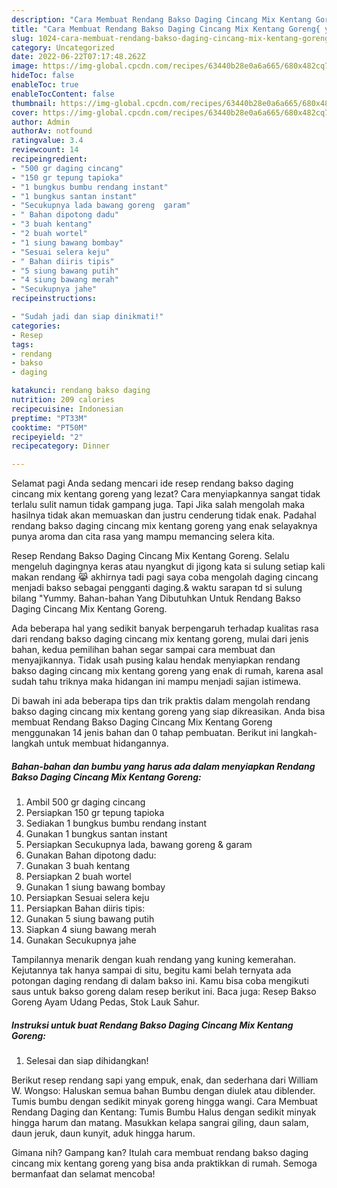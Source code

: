 ```yaml
---
description: "Cara Membuat Rendang Bakso Daging Cincang Mix Kentang Goreng{ yang Bisa Manjain Lidah,  Menu Buat lebaran"
title: "Cara Membuat Rendang Bakso Daging Cincang Mix Kentang Goreng{ yang Bisa Manjain Lidah,  Menu Buat lebaran"
slug: 1024-cara-membuat-rendang-bakso-daging-cincang-mix-kentang-goreng-yang-bisa-manjain-lidah-menu-buat-lebaran
category: Uncategorized
date: 2022-06-22T07:17:48.262Z
image: https://img-global.cpcdn.com/recipes/63440b28e0a6a665/680x482cq70/rendang-bakso-daging-cincang-mix-kentang-goreng-foto-resep-utama.jpg
hideToc: false
enableToc: true
enableTocContent: false
thumbnail: https://img-global.cpcdn.com/recipes/63440b28e0a6a665/680x482cq70/rendang-bakso-daging-cincang-mix-kentang-goreng-foto-resep-utama.jpg
cover: https://img-global.cpcdn.com/recipes/63440b28e0a6a665/680x482cq70/rendang-bakso-daging-cincang-mix-kentang-goreng-foto-resep-utama.jpg
author: Admin
authorAv: notfound
ratingvalue: 3.4
reviewcount: 14
recipeingredient:
- "500 gr daging cincang"
- "150 gr tepung tapioka"
- "1 bungkus bumbu rendang instant"
- "1 bungkus santan instant"
- "Secukupnya lada bawang goreng  garam"
- " Bahan dipotong dadu"
- "3 buah kentang"
- "2 buah wortel"
- "1 siung bawang bombay"
- "Sesuai selera keju"
- " Bahan diiris tipis"
- "5 siung bawang putih"
- "4 siung bawang merah"
- "Secukupnya jahe"
recipeinstructions:

- "Sudah jadi dan siap dinikmati!"
categories:
- Resep
tags:
- rendang
- bakso
- daging

katakunci: rendang bakso daging 
nutrition: 209 calories
recipecuisine: Indonesian
preptime: "PT33M"
cooktime: "PT50M"
recipeyield: "2"
recipecategory: Dinner

---
```



Selamat pagi Anda sedang mencari ide resep rendang bakso daging cincang mix kentang goreng yang lezat? Cara menyiapkannya sangat tidak terlalu sulit namun tidak gampang juga. Tapi Jika salah mengolah maka hasilnya tidak akan memuaskan dan justru cenderung tidak enak. Padahal rendang bakso daging cincang mix kentang goreng yang enak selayaknya punya aroma dan cita rasa yang mampu memancing selera kita.


Resep Rendang Bakso Daging Cincang Mix Kentang Goreng. Selalu mengeluh dagingnya keras atau nyangkut di jigong kata si sulung setiap kali makan rendang 😹 akhirnya tadi pagi saya coba mengolah daging cincang menjadi bakso sebagai pengganti daging.&amp; waktu sarapan td si sulung bilang &#34;Yummy. Bahan-bahan Yang Dibutuhkan Untuk Rendang Bakso Daging Cincang Mix Kentang Goreng.

Ada beberapa hal yang sedikit banyak berpengaruh terhadap kualitas rasa dari rendang bakso daging cincang mix kentang goreng, mulai dari jenis bahan, kedua pemilihan bahan segar sampai cara membuat dan menyajikannya. Tidak usah pusing kalau hendak menyiapkan rendang bakso daging cincang mix kentang goreng yang enak di rumah, karena asal sudah tahu triknya maka hidangan ini mampu menjadi sajian istimewa.


Di bawah ini ada beberapa tips dan trik praktis dalam mengolah rendang bakso daging cincang mix kentang goreng yang siap dikreasikan. Anda bisa membuat Rendang Bakso Daging Cincang Mix Kentang Goreng menggunakan 14 jenis bahan dan 0 tahap pembuatan. Berikut ini langkah-langkah untuk membuat hidangannya.

<!--inarticleads1-->

##### Bahan-bahan dan bumbu yang harus ada dalam menyiapkan Rendang Bakso Daging Cincang Mix Kentang Goreng:

1. Ambil 500 gr daging cincang
1. Persiapkan 150 gr tepung tapioka
1. Sediakan 1 bungkus bumbu rendang instant
1. Gunakan 1 bungkus santan instant
1. Persiapkan Secukupnya lada, bawang goreng &amp; garam
1. Gunakan  Bahan dipotong dadu:
1. Gunakan 3 buah kentang
1. Persiapkan 2 buah wortel
1. Gunakan 1 siung bawang bombay
1. Persiapkan Sesuai selera keju
1. Persiapkan  Bahan diiris tipis:
1. Gunakan 5 siung bawang putih
1. Siapkan 4 siung bawang merah
1. Gunakan Secukupnya jahe


Tampilannya menarik dengan kuah rendang yang kuning kemerahan. Kejutannya tak hanya sampai di situ, begitu kami belah ternyata ada potongan daging rendang di dalam bakso ini. Kamu bisa coba mengikuti saus untuk bakso goreng dalam resep berikut ini. Baca juga: Resep Bakso Goreng Ayam Udang Pedas, Stok Lauk Sahur. 

<!--inarticleads2-->

##### Instruksi untuk buat Rendang Bakso Daging Cincang Mix Kentang Goreng:


1. Selesai dan siap dihidangkan!

Berikut resep rendang sapi yang empuk, enak, dan sederhana dari William W. Wongso: Haluskan semua bahan Bumbu dengan diulek atau diblender. Tumis bumbu dengan sedikit minyak goreng hingga wangi. Cara Membuat Rendang Daging dan Kentang: Tumis Bumbu Halus dengan sedikit minyak hingga harum dan matang. Masukkan kelapa sangrai giling, daun salam, daun jeruk, daun kunyit, aduk hingga harum. 

Gimana nih? Gampang kan? Itulah cara membuat rendang bakso daging cincang mix kentang goreng yang bisa anda praktikkan di rumah. Semoga bermanfaat dan selamat mencoba!
